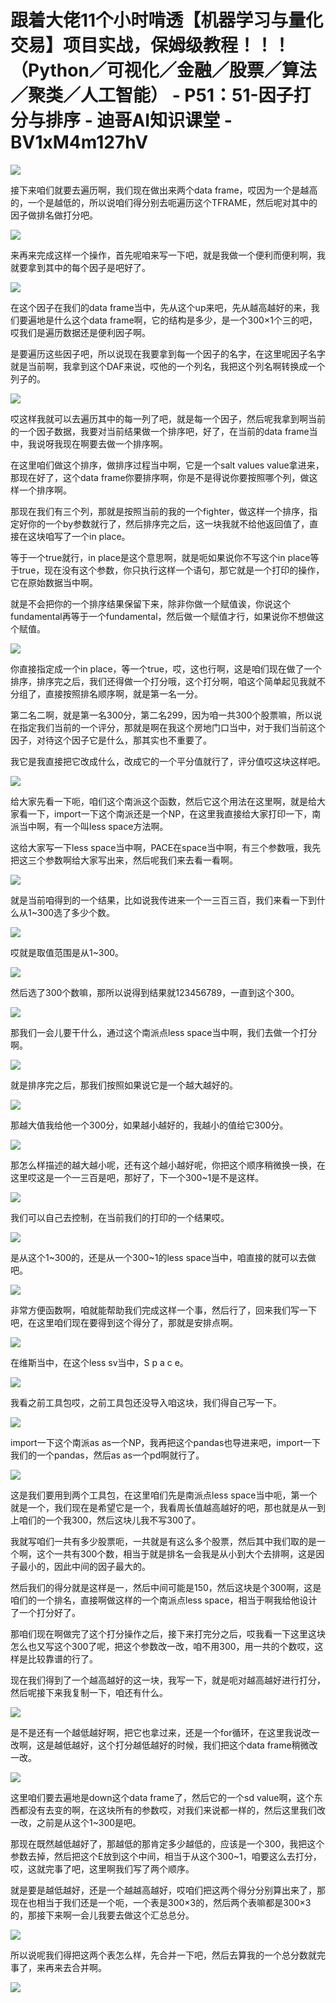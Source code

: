 # 跟着大佬11个小时啃透【机器学习与量化交易】项目实战，保姆级教程！！！（Python／可视化／金融／股票／算法／聚类／人工智能） - P51：51-因子打分与排序 - 迪哥AI知识课堂 - BV1xM4m127hV

![](img/b7021fdc339ac4f80e8f817bb618f594_0.png)

接下来咱们就要去遍历啊，我们现在做出来两个data frame，哎因为一个是越高的，一个是越低的，所以说咱们得分别去呃遍历这个TFRAME，然后呢对其中的因子做排名做打分吧。



![](img/b7021fdc339ac4f80e8f817bb618f594_2.png)

来再来完成这样一个操作，首先呢咱来写一下吧，就是我做一个便利而便利啊，我就要拿到其中的每个因子是吧好了。



![](img/b7021fdc339ac4f80e8f817bb618f594_4.png)

在这个因子在我们的data frame当中，先从这个up来吧，先从越高越好的来，我们要遍地是什么这个data frame啊，它的结构是多少，是一个300×1个三的吧，哎我们是遍历数据还是便利因子啊。

是要遍历这些因子吧，所以说现在我要拿到每一个因子的名字，在这里呢因子名字就是当前啊，我拿到这个DAF来说，哎他的一个列名，我把这个列名啊转换成一个列子的。



![](img/b7021fdc339ac4f80e8f817bb618f594_6.png)

哎这样我就可以去遍历其中的每一列了吧，就是每一个因子，然后呢我拿到啊当前的一个因子数据，我要对当前结果做一个排序吧，好了，在当前的data frame当中，我说呀我现在啊要去做一个排序啊。

在这里咱们做这个排序，做排序过程当中啊，它是一个salt values value拿进来，那现在好了，这个data frame你要排序啊，你是不是得说你要按照哪个列，做这样一个排序啊。

那现在我们有三个列，那就是按照当前的我的一个fighter，做这样一个排序，指定好你的一个by参数就行了，然后排序完之后，这一块我就不给他返回值了，直接在这块咱写了一个in place。

等于一个true就行，in place是这个意思啊，就是呃如果说你不写这个in place等于true，现在没有这个参数，你只执行这样一个语句，那它就是一个打印的操作，它在原始数据当中啊。

就是不会把你的一个排序结果保留下来，除非你做一个赋值诶，你说这个fundamental再等于一个fundamental，然后做一个赋值才行，如果说你不想做这个赋值。



![](img/b7021fdc339ac4f80e8f817bb618f594_8.png)

你直接指定成一个in place，等一个true，哎，这也行啊，这是咱们现在做了一个排序，排序完之后，我们还得做一个打分哦，这个打分啊，咱这个简单起见我就不分组了，直接按照排名顺序啊，就是第一名一分。

第二名二啊，就是第一名300分，第二名299，因为咱一共300个股票嘛，所以说在指定我们当前的一个评分，那就是啊在我这个房地门口当中，对于我们当前这个因子，对待这个因子它是什么，那其实也不重要了。

我它是我直接把它改成什么，改成它的一个平分值就行了，评分值哎这块这样吧。

![](img/b7021fdc339ac4f80e8f817bb618f594_10.png)

给大家先看一下呃，咱们这个南派这个函数，然后它这个用法在这里啊，就是给大家看一下，import一下这个南派还是一个NP，在这里我直接给大家打印一下，南派当中啊，有一个叫less space方法啊。

这给大家写一下less space当中啊，PACE在space当中啊，有三个参数哦，我先把这三个参数啊给大家写出来，然后呢我们来去看一看啊。



![](img/b7021fdc339ac4f80e8f817bb618f594_12.png)

就是当前咱得到的一个结果，比如说我传进来一个一三百三百，我们来看一下到什么从1~300选了多少个数。

![](img/b7021fdc339ac4f80e8f817bb618f594_14.png)

哎就是取值范围是从1~300。

![](img/b7021fdc339ac4f80e8f817bb618f594_16.png)

然后选了300个数嘛，那所以说得到结果就123456789，一直到这个300。

![](img/b7021fdc339ac4f80e8f817bb618f594_18.png)

那我们一会儿要干什么，通过这个南派点less space当中啊，我们去做一个打分啊。

![](img/b7021fdc339ac4f80e8f817bb618f594_20.png)

就是排序完之后，那我们按照如果说它是一个越大越好的。

![](img/b7021fdc339ac4f80e8f817bb618f594_22.png)

那越大值我给他一个300分，如果越小越好的，我越小的值给它300分。

![](img/b7021fdc339ac4f80e8f817bb618f594_24.png)

那怎么样描述的越大越小呢，还有这个越小越好呢，你把这个顺序稍微换一换，在这里哎这是一个一三百是吧，那好了，下一个300~1是不是这样。



![](img/b7021fdc339ac4f80e8f817bb618f594_26.png)

我们可以自己去控制，在当前我们的打印的一个结果哎。

![](img/b7021fdc339ac4f80e8f817bb618f594_28.png)

是从这个1~300的，还是从一个300~1的less space当中，咱直接的就可以去做吧。

![](img/b7021fdc339ac4f80e8f817bb618f594_30.png)

非常方便函数啊，咱就能帮助我们完成这样一个事，然后行了，回来我们写一下吧，在这里咱们现在要得到这个得分了，那就是安排点啊。



![](img/b7021fdc339ac4f80e8f817bb618f594_32.png)

在维斯当中，在这个less sv当中，S p a c e。

![](img/b7021fdc339ac4f80e8f817bb618f594_34.png)

我看之前工具包哎，之前工具包还没导入咱这块，我们得自己写一下。

![](img/b7021fdc339ac4f80e8f817bb618f594_36.png)

import一下这个南派as as一个NP，我再把这个pandas也导进来吧，import一下我们的一个pandas，然后as as一个pd啊就行了。



![](img/b7021fdc339ac4f80e8f817bb618f594_38.png)

这是我们要用到两个工具包，在这里咱们先是南派点less space当中呃，第一个就是一个，我们现在是希望它是一个，我看周长值越高越好的吧，那也就是从一到上咱们的一个我300，然后这块儿我不写300了。

我就写咱们一共有多少股票呃，一共就是有这么多个股票，然后其中我们取的是一个啊，这个一共有300个数，相当于就是排名一会我是从小到大个去排啊，这是因子最小的，因此中间的因子最大的。

然后我们的得分就是这样是一，然后中间可能是150，然后这块是个300啊，这是咱们的一个排名，直接啊做这样的一个南派点less space，相当于啊我给他设计了一个打分好了。

那咱们现在啊做完了这个打分操作之后，接下来打完分之后，哎我看一下这里这块怎么也又写这个300了呢，把这个参数改一改，咱不用300，用一共的个数哎，这样是比较靠谱的行了。

现在我们得到了一个越高越好的这一块，我写一下，就是呃对越高越好进行打分，然后呢接下来我复制一下，咱还有什么。



![](img/b7021fdc339ac4f80e8f817bb618f594_40.png)

是不是还有一个越低越好啊，把它也拿过来，还是一个for循环，在这里我说改一改啊，这是越低越好，这个打分越低越好的时候，我们把这个data frame稍微改一改。



![](img/b7021fdc339ac4f80e8f817bb618f594_42.png)

这里咱们要去遍地是down这个data frame了，然后它的一个sd value啊，这个东西都没有去变的啊，在这块所有的参数哎，对我们来说都一样的，然后这里我们改一改，之前是从这个1~300是吧。

那现在既然越低越好了，那越低的那肯定多少越低的，应该是一个300，我把这个参数去掉，然后把这个E放到这个中间，相当于从这个300~1，咱要这么去打分，哎，这就完事了吧，这里啊我们写了两个顺序。

就是要是越低越好，还是一个越越高越好，哎咱们把这两个得分分别算出来了，那现在也相当于我们还是一个呃，一个表是300×3的，然后两个表嘛都是300×3的，那接下来啊一会儿我要去做这个汇总总分。



![](img/b7021fdc339ac4f80e8f817bb618f594_44.png)

所以说呢我们得把这两个表怎么样，先合并一下吧，然后去算我的一个总分数就完事了，来再来去合并啊。

![](img/b7021fdc339ac4f80e8f817bb618f594_46.png)